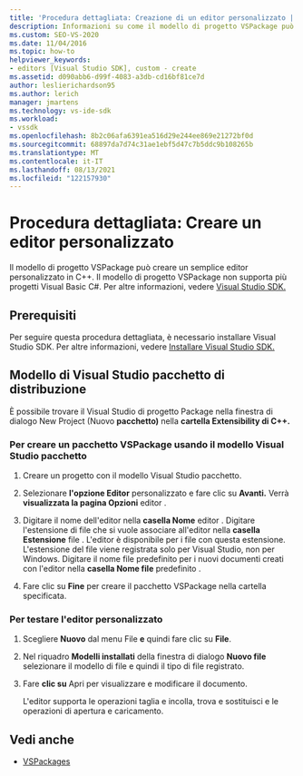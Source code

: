 ```yaml
---
title: 'Procedura dettagliata: Creazione di un editor personalizzato | Microsoft Docs'
description: Informazioni su come il modello di progetto VSPackage può creare un semplice editor personalizzato in C++ usando questa procedura dettagliata.
ms.custom: SEO-VS-2020
ms.date: 11/04/2016
ms.topic: how-to
helpviewer_keywords:
- editors [Visual Studio SDK], custom - create
ms.assetid: d090abb6-d99f-4083-a3db-cd16bf81ce7d
author: leslierichardson95
ms.author: lerich
manager: jmartens
ms.technology: vs-ide-sdk
ms.workload:
- vssdk
ms.openlocfilehash: 8b2c06afa6391ea516d29e244ee869e21272bf0d
ms.sourcegitcommit: 68897da7d74c31ae1ebf5d47c7b5ddc9b108265b
ms.translationtype: MT
ms.contentlocale: it-IT
ms.lasthandoff: 08/13/2021
ms.locfileid: "122157930"
---
```

# <a name="walkthrough-create-a-custom-editor"></a>Procedura dettagliata: Creare un editor personalizzato
Il modello di progetto VSPackage può creare un semplice editor personalizzato in C++. Il modello di progetto VSPackage non supporta più progetti Visual Basic C#. Per altre informazioni, vedere [Visual Studio SDK.](../extensibility/visual-studio-sdk.md)

## <a name="prerequisites"></a>Prerequisiti
 Per seguire questa procedura dettagliata, è necessario installare Visual Studio SDK. Per altre informazioni, vedere [Installare Visual Studio SDK.](../extensibility/installing-the-visual-studio-sdk.md)

## <a name="the-visual-studio-package-project-template"></a>Modello di Visual Studio pacchetto di distribuzione
 È possibile trovare il Visual Studio di progetto Package nella finestra di dialogo New Project (Nuovo **pacchetto)** nella **cartella Extensibility di C++.**

### <a name="to-create-a-vspackage-using-the-visual-studio-package-template"></a>Per creare un pacchetto VSPackage usando il modello Visual Studio pacchetto

1. Creare un progetto con il modello Visual Studio pacchetto.

2. Selezionare **l'opzione Editor** personalizzato e fare clic su **Avanti.** Verrà **visualizzata la pagina Opzioni** editor .

3. Digitare il nome dell'editor nella **casella Nome** editor . Digitare l'estensione di file che si vuole associare all'editor nella **casella Estensione** file . L'editor è disponibile per i file con questa estensione. L'estensione del file viene registrata solo per Visual Studio, non per Windows. Digitare il nome file predefinito per i nuovi documenti creati con l'editor nella **casella Nome file** predefinito .

4. Fare clic su **Fine** per creare il pacchetto VSPackage nella cartella specificata.

### <a name="to-test-your-custom-editor"></a>Per testare l'editor personalizzato

1. Scegliere **Nuovo** dal menu File **e** quindi fare clic su **File**.

2. Nel riquadro **Modelli installati** della finestra di dialogo **Nuovo file** selezionare il modello di file e quindi il tipo di file registrato.

3. Fare **clic su** Apri per visualizzare e modificare il documento.

     L'editor supporta le operazioni taglia e incolla, trova e sostituisci e le operazioni di apertura e caricamento.

## <a name="see-also"></a>Vedi anche
- [VSPackages](../extensibility/internals/vspackages.md)
